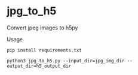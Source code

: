 # jpg_to_h5
Convert jpeg images to h5py

Usage

`pip install requirements.txt`

```
python3 jpg_to_h5.py --input_dir=jpg_img_dir --output_dir=h5_output_dir
```
